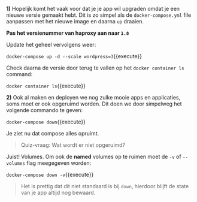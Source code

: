 **1)** Hopelijk komt het vaak voor dat je je app wil upgraden omdat je een nieuwe versie gemaakt hebt. Dit is zo simpel als de `docker-compose.yml` file aanpassen met het nieuwe image en daarna `up` draaien. 

**Pas het versienummer van haproxy aan naar `1.8`**

Update het geheel vervolgens weer:

```docker-compose up -d --scale wordpress=3```{{execute}}

Check daarna de versie door terug te vallen op het `docker container ls` command:

```docker container ls```{{execute}}

**2)** Ook al maken en deployen we nog zulke mooie apps en applicaties, soms moet er ook opgeruimd worden. Dit doen we door simpelweg het volgende commando te geven:

```docker-compose down```{{execute}}

Je ziet nu dat compose alles opruimt. 

> Quiz-vraag: Wat wordt er niet opgeruimd?

Juist! Volumes. Om ook de **named** volumes op te ruimen moet de `-v` of `--volumes` flag meegegeven worden:

```docker-compose down -v```{{execute}}

> Het is prettig dat dit niet standaard is bij `down`, hierdoor blijft de state van je app altijd nog bewaard.